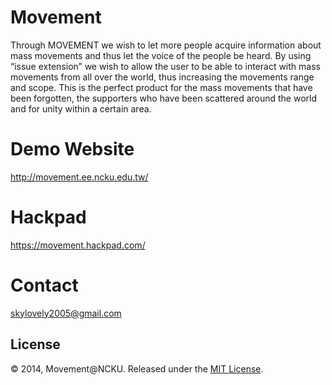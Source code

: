 # Movement 

Through MOVEMENT we wish to let more people acquire information about mass movements and thus let the voice of the people be heard. By using “issue extension” we wish to allow the user to be able to interact with mass movements from all over the world, thus increasing the movements range and scope. This is the perfect product for the mass movements that have been forgotten, the supporters who have been scattered around the world and for unity within a certain area.

# Demo Website

http://movement.ee.ncku.edu.tw/

# Hackpad

https://movement.hackpad.com/

# Contact

skylovely2005@gmail.com

## License

© 2014, Movement@NCKU. Released under the [MIT License](http://opensource.org/licenses/mit-license.php).
